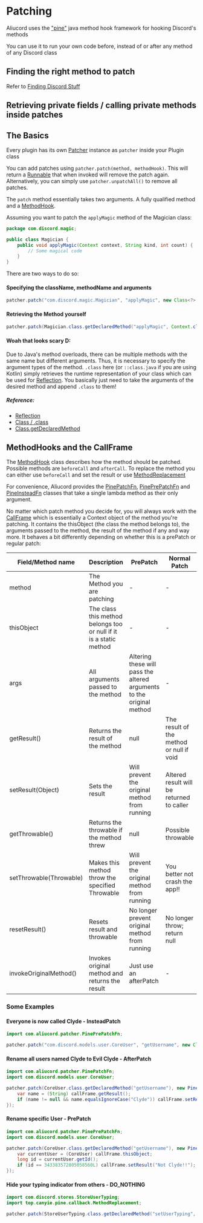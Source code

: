 # Patching

Aliucord uses the ["pine"](https://github.com/canyie/pine) java method hook framework for hooking Discord's methods

You can use it to run your own code before, instead of or after any method of any Discord class

## Finding the right method to patch
Refer to [Finding Discord Stuff](6_finding_discord_stuff.md)

## Retrieving private fields / calling private methods inside patches
## The Basics

Every plugin has its own [Patcher](https://aliucord.github.io/dokka/html/-aliucord/com.aliucord.api/-patcher-a-p-i) instance as `patcher` inside your Plugin class

You can add patches using `patcher.patch(method, methodHook)`. This will return a [Runnable](https://docs.oracle.com/en/java/javase/11/docs/api/java.base/java/lang/Runnable.html)
that when invoked will remove the patch again. Alternatively, you can simply use `patcher.unpatchAll()` to remove all patches.

The `patch` method essentially takes two arguments. A fully qualified method and a [MethodHook](https://github.com/canyie/pine/blob/master/core/src/main/java/top/canyie/pine/callback/MethodHook.java).

Assuming you want to patch the `applyMagic` method of the Magician class:
```java
package com.discord.magic;

public class Magician {
    public void applyMagic(Context context, String kind, int count) {
        // Some magical code
    }
}
``` 
There are two ways to do so:

#### Specifying the className, methodName and arguments

```java
patcher.patch("com.discord.magic.Magician", "applyMagic", new Class<?>[] { Context.class, String.class, int.class }, myMethodHook);
```

#### Retrieving the Method yourself

```java
patcher.patch(Magician.class.getDeclaredMethod("applyMagic", Context.class, String.class, int.class), myMethodHook);
```

#### Woah that looks scary D:

Due to Java's method overloads, there can be multiple methods with the same name but different arguments. Thus, it is necessary to specify the argument 
types of the method. 
`.class` here (or `::class.java` if you are using Kotlin) simply retrieves the runtime representation of your class which can be used for [Reflection](https://www.oracle.com/technical-resources/articles/java/javareflection.html).
You basically just need to take the arguments of the desired method and append `.class` to them!

##### Reference:
- [Reflection](https://www.oracle.com/technical-resources/articles/java/javareflection.html)
- [Class / .class](https://docs.oracle.com/en/java/javase/11/docs/api/java.base/java/lang/Class.html)
- [Class.getDeclaredMethod](https://docs.oracle.com/en/java/javase/11/docs/api/java.base/java/lang/Class.html#getDeclaredMethod(java.lang.String,java.lang.Class...))


## MethodHooks and the CallFrame

The [MethodHook](https://github.com/canyie/pine/blob/master/core/src/main/java/top/canyie/pine/callback/MethodHook.java) class describes how the method should be patched.
Possible methods are `beforeCall` and `afterCall`. To replace the method you can either use `beforeCall` and set the result or use [MethodReplacement](https://github.com/canyie/pine/blob/master/core/src/main/java/top/canyie/pine/callback/MethodReplacement.java)

For convenience, Aliucord provides the 
[PinePatchFn](https://aliucord.github.io/dokka/html/-aliucord/com.aliucord.patcher/-pine-patch-fn), 
[PinePrePatchFn](https://aliucord.github.io/dokka/html/-aliucord/com.aliucord.patcher/-pine-pre-patch-fn) and
[PineInsteadFn](https://aliucord.github.io/dokka/html/-aliucord/com.aliucord.patcher/-pine-instead-fn) 
classes that take a single lambda method as their only argument.


No matter which patch method you decide for, you will always work with the [CallFrame](https://github.com/canyie/pine/blob/19dd53fc9deaf1f571e9a05562d0557e19cd87fc/core/src/main/java/top/canyie/pine/Pine.java#L659-L718)
which is essentially a Context object of the method you're patching. It contains the thisObject (the class the method belongs to), the arguments passed to the method, 
the result of the method if any and way more. It behaves a bit differently depending on whether this is a prePatch or regular patch:

| Field/Method name | Description | PrePatch | Normal Patch |
|-------------------|-------------|----------|--------------|
| method            | The Method you are patching | - | - |
| thisObject        | The class this method belongs too or null if it is a static method | - | - |
| args | All arguments passed to the method | Altering these will pass the altered arguments to the original method | - |
| getResult() | Returns the result of the method | null | The result of the method or null if void |
| setResult(Object) | Sets the result | Will prevent the original method from running | Altered result will be returned to caller |
| getThrowable() | Returns the throwable if the method threw | null | Possible throwable |
| setThrowable(Throwable) | Makes this method throw the specified Throwable | Will prevent the original method from running | You better not crash the app!! |
| resetResult() | Resets result and throwable | No longer prevent original method from running | No longer throw; return null |
| invokeOriginalMethod() | Invokes original method and returns the result | Just use an afterPatch | - |

### Some Examples

#### Everyone is now called Clyde - InsteadPatch

```java
import com.aliucord.patcher.PinePrePatchFn;

patcher.patch("com.discord.models.user.CoreUser", "getUsername", new Class<?>[0], new PineInsteadFn(callFrame -> "Clyde"));
```

#### Rename all users named Clyde to Evil Clyde - AfterPatch

```java
import com.aliucord.patcher.PinePatchFn;
import com.discord.models.user.CoreUser;

patcher.patch(CoreUser.class.getDeclaredMethod("getUsername"), new PinePatchFn(callFrame -> {
    var name = (String) callFrame.getResult();
    if (name != null && name.equalsIgnoreCase("Clyde")) callFrame.setResult("Evil Clyde");
});
```

#### Rename specific User - PrePatch

```java
import com.aliucord.patcher.PinePrePatchFn;
import com.discord.models.user.CoreUser;

patcher.patch(CoreUser.class.getDeclaredMethod("getUsername"), new PinePrePatchFn(callFrame -> {
    var currentUser = (CoreUser) callFrame.thisObject;
    long id = currentUser.getId();
    if (id == 343383572805058560L) callFrame.setResult("Not Clyde!!");
});
```

#### Hide your typing indicator from others - DO_NOTHING

```java
import com.discord.stores.StoreUserTyping;
import top.canyie.pine.callback.MethodReplacement;

patcher.patch(StoreUserTyping.class.getDeclaredMethod("setUserTyping", long.class), MethodReplacement.DO_NOTHING);
```
